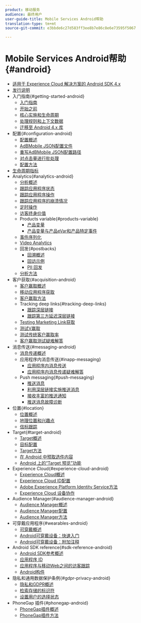 ```yaml
---
product: 移动服务
audience: 最终用户
user-guide-title: Mobile Services Android帮助
translation-type: tm+mt
source-git-commit: e3bbde6c27d583ff3ee8b7e86c8e6e73595f5067

---
```



# Mobile Services Android帮助{#android}

+ [适用于 Experience Cloud 解决方案的 Android SDK 4.x](overview.md)
+ [发行说明](rel-notes.md)
+ 入门指南{#getting-started-android}
   + [入门指南](getting-started/getting-started.md)
   + [开始之前](getting-started/requirements.md)
   + [核心实施和生命周期](getting-started/dev-qs.md)
   + [处理规则和上下文数据](getting-started/proc-rules.md)
   + [迁移至 Android 4.x 库](getting-started/migration-v3.md)
+ 配置{#configuration-android}
   + [配置概述](configuration/configuration.md)
   + [AdBMobile JSON配置文件](configuration/json-config/json-config.md)
   + [重写AdBMobile JSON配置路径](configuration/json-config/json-config-remote.md)
   + [对点击量进行批处理](configuration/hit-batching.md)
   + [配置方法](configuration/methods.md)
+ [生命周期指标](metrics.md)
+ Analytics{#analytics-android}
   + [分析概述](analytics-main/analytics-main.md)
   + [跟踪应用程序状态](analytics-main/states.md)
   + [跟踪应用程序操作](analytics-main/actions.md)
   + [跟踪应用程序的崩溃情况](analytics-main/crashes.md)
   + [定时操作](analytics-main/timed-actions.md)
   + [访客终身价值](analytics-main/lifetime-value.md)
   + Products variable{#products-variable}
      + [产品变量](analytics-main/products/products.md)
      + [产品变量与产品eVar和产品特定事件](analytics-main/products/products-variable-evars-events.md)
   + [事件序列化](analytics-main/event-serialization.md)
   + [Video Analytics](analytics-main/video-qs.md)
   + 回发{#postbacks}
      + [回溯概述](analytics-main/postbacks/postbacks.md)
      + [回访示例](analytics-main/postbacks/postback-example.md)
      + [PII 回发](analytics-main/postbacks/c-pii-postbacks.md)
   + [分析方法](analytics-main/analytics-methods.md)
+ 客户获取{#acquisition-android}
   + [客户赢取概述](acquisition-main/acquisition-main-android.md)
   + [移动应用程序获取](acquisition-main/acquisition.md)
   + [客户赢取方法](acquisition-main/acquisition-methods.md)
   + Tracking deep links{#tracking-deep-links}
      + [跟踪深层链接](acquisition-main/tracking-deep-links/tracking-deep-links.md)
      + [跟踪第三方延迟深层链接](acquisition-main/tracking-deep-links/c-tracking-3rd-party-deferred-deep-links.md)
   + [Testing Marketing Link获取](acquisition-main/t-testing-marketing-link-acquisition.md)
   + [测试V赢取](acquisition-main/t-testing-version-3-acquisition.md)
   + [测试传统客户赢取率](acquisition-main/t-testing-acquisition.md)
   + [客户赢取测试疑难解答](acquisition-main/troubleshoot-acquisition-testing.md)
+ 消息传送{#messaging-android}
   + [消息传递概述](messaging-main/messaging-main-android.md)
   + 应用程序内消息传送{#inapp-messaging}
      + [应用程序内消息传送](messaging-main/messaging/messaging.md)
      + [应用程序内消息传递疑难解答](messaging-main/messaging/in-apps-ts.md)
   + Push messaging{#push-messaging}
      + [推送消息](messaging-main/push-messaging/push-messaging.md)
      + [利用深层链接实施推送消息](messaging-main/push-messaging/t-mob-impl-push-deeplinking-android-4x.md)
      + [接收丰富的推送通知](messaging-main/push-messaging/c-set-up-rich-push-notif-android.md)
      + [推送消息故障诊断](messaging-main/push-messaging/c-troubleshooting-push-messaging.md)
+ 位置{#location}
   + [位置概述](location/location.md)
   + [地理位置和兴趣点](location/geo-poi.md)
   + [信标跟踪](location/beacon.md)
+ Target{#target-android}
   + [Target概述](target-main/target-main.md)
   + [目标配置](target-main/target.md)
   + [Target方法](target-main/c-target-methods.md)
   + [在 Android 中预取选件内容](target-main/c-mob-target-prefetch-android.md)
   + [Android 上的“Target 预览”功能](target-main/c-mob-target-preview-android.md)
+ Experience Cloud{#experience-cloud-android}
   + [Experience Cloud概述](c-marketing-cloud/c-marketing-cloud.md)
   + [Experience Cloud ID配置](c-marketing-cloud/mcvid.md)
   + [Adobe Experience Platform Identity Service方法](c-marketing-cloud/mc-methods.md)
   + [Experience Cloud 设备协作](c-marketing-cloud/t-mob-mc-device-coop-android-.md)
+ Audience Manager{#audience-manager-android}
   + [Audience Manager概述](audience-manager/audience-manager.md)
   + [Audience Manager配置](audience-manager/audiencemgmt.md)
   + [Audience Manager方法](audience-manager/c-audience-manager-methods.md)
+ 可穿戴应用程序{#wearables-android}
   + [可穿戴概述](wearables/wearables.md)
   + [Android可穿戴设备：快速入门](wearables/android-wearable.md)
   + [Android可穿戴设备：附加注释](wearables/c-android-wearables--additional-notes.md)
+ Android SDK reference{#sdk-reference-android}
   + [Android SDK参考概述](/help/android/reference/reference.md)
   + [应用程序 ID](/help/android/reference/app-ids.md)
   + [应用程序与移动Web之间的访客跟踪](/help/android/reference/hybrid-app.md)
   + [Android构件](/help/android/reference/widgets.md)
+ 隐私和通用数据保护条例{#gdpr-privacy-android}
   + [隐私和GDPR概述](c-mob-privacy-gdpr-android/c-mob-privacy-gdpr-android.md)
   + [检索存储的标识符](c-mob-privacy-gdpr-android/c-mob-gdpr-ret-stored-ids-android.md)
   + [设置用户的选择状态](c-mob-privacy-gdpr-android/privacy.md)
+ PhoneGap 插件{#phonegap-android}
   + [PhoneGap插件概述](phonegap/phonegap.md)
   + [PhoneGap插件方法](phonegap/phonegap-methods.md)
